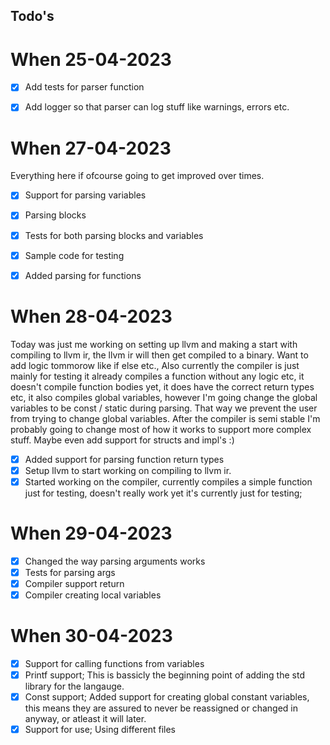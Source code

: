 ## Todo's 

# When 25-04-2023
- [x] Add tests for parser function

- [x] Add logger so that parser can log stuff like warnings, errors etc.

# When 27-04-2023

Everything here if ofcourse going to get improved over times.

- [x] Support for parsing variables

- [x] Parsing blocks 

- [x] Tests for both parsing blocks and variables

- [x] Sample code for testing

- [x] Added parsing for functions

# When 28-04-2023

Today was just me working on setting up llvm and making a start with compiling to llvm ir, the llvm ir will then get compiled to a binary. Want to add logic tommorow like if else etc., Also currently the compiler is just mainly for testing  it already compiles a function without any logic etc, it doesn't compile function bodies yet, it does have the correct return types etc, it also compiles global variables, however I'm going change the global variables to be const / static during parsing. That way we prevent the user from trying to change global variables. After the compiler is semi stable I'm probably going to change most of how it works to support more complex stuff. Maybe even add support for structs and impl's :)

- [x] Added support for parsing function return types
- [x] Setup llvm to start working on compiling to llvm ir.
- [x] Started working on the compiler, currently compiles a simple function just for testing, doesn't really work yet it's currently just for testing;

# When 29-04-2023

- [x] Changed the way parsing arguments works
- [x] Tests for parsing args
- [x] Compiler support return
- [x] Compiler creating local variables

# When 30-04-2023

-[x] Support for calling functions from variables 
-[x] Printf support; This is bassicly the beginning point of adding the std library for the langauge.
-[x] Const support; Added support for creating global constant variables, this means they are assured to never be reassigned or changed in anyway, or atleast it will later. 
-[x] Support for use; Using different files
